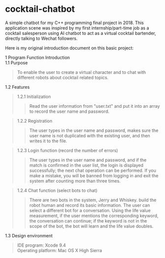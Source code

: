 # cocktail-chatbot
A simple chatbot for my C++ programming final project in 2018. This application scene was inspired by my first internship/part-time job as a cocktail salesperson using AI chatbot to act as a virtual cocktail bartender, directly talking to Wechat followers.  

Here is my original introduction document on this basic project:  


1 Program Function Introduction  
1.1 Purpose  
>To enable the user to create a virtual character and to chat with different robots about cocktail related topics.  

1.2 Features  
>1.2.1 Initialization  
>>Read the user information from "user.txt" and put it into an array to record the user name and password.  


>1.2.2 Registration  
>>The user types in the user name and password, makes sure the user name is not duplicated with the existing user, and then writes it to the file.  


>1.2.3 Login function (record the number of errors)  
>>The user types in the user name and password, and if the match is confirmed in the user list, the login is displayed successfully; the next chat operation can be performed. If you make a mistake, you will be banned from logging in and exit the system after counting more than three times.  


>1.2.4 Chat function (select bots to chat)  
>>There are two bots in the system, Jerry and Whiskey. build the robot human and record its basic information. The user can select a different bot for a conversation. Using the life value measurement, if the user mentions the corresponding keyword, the conversation can continue; if the keyword is not in the scope of the bot, the bot will learn and the life value doubles.  


1.3 Design environment  
>IDE program: Xcode 9.4  
>Operating platform: Mac OS X High Sierra  
